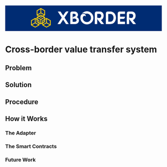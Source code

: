 ![alt text](https://github.com/hamza3256/xborder/blob/master/client/public/cover2.png?raw=true)

# Cross-border value transfer system

## Problem


## Solution


## Procedure


## How it Works


### The Adapter


### The Smart Contracts


### Future Work


